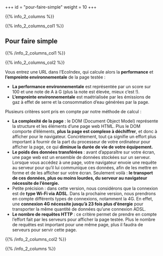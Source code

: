 +++
id = "pour-faire-simple"
weight = 10
+++

{{% info_2_columns %}}

{{% info_2_columns_col1 %}}

## Pour faire simple

{{% /info_2_columns_col1 %}}

{{% info_2_columns_col2 %}}

Vous entrez une URL dans l’EcoIndex, qui calcule alors la **performance** et **l’empreinte environnementale** de la page
testée :

- **La performance environnementale** est représentée par un score sur 100 et une note de A à G (plus la note est
  élevée, mieux c’est !).
- **L’empreinte environnementale** est maétrialisée par les émissions de gaz à effet de serre et la consommation d’eau
  générées par la page.

Plusieurs critères sont pris en compte par notre méthode de calcul :

- **La complexité de la page** : le DOM (Document Object Model) représente la structure et les éléments d’une page web
  HTML. Plus le DOM comporte d’éléments, **plus la page est complexe à déchiffrer**, et donc à afficher pour le
  navigateur. Concrètement, tout ça signifie un effort plus important à fournir de la part du processeur de votre
  ordinateur pour afficher la page, ce qui **diminue la durée de vie de votre équipement.**
- **Le poids des données transférées** : avant d’apparaître sur votre écran, une page web est un ensemble de données
  stockées sur un serveur. Lorsque vous accédez à une page, votre navigateur envoie une requête au serveur pour qu’il
  lui communique ces données, afin de les mettre en forme et de les afficher sur votre écran. Seulement voilà : **le
  transport de ces données, plus ou moins lourdes, du serveur au navigateur nécessite de l’énergie.**
- Petite précision : dans cette version, nous considérons que la connexion est de **type Wi-Fi via ADSL**. Dans la
  prochaine version, nous prendrons en compte différents types de connexions, notamment la 4G. En effet, une **connexion
  4G nécessite jusqu’à 23 fois plus d’énergie** pour transporter la même quantité de données qu’une connexion ADSL.
- **Le nombre de requêtes HTTP** : ce critère permet de prendre en compte l’effort fait par les serveurs pour afficher
  la page testée. Plus le nombre de requêtes est important pour une même page, plus il faudra de serveurs pour servir
  cette page.

{{% /info_2_columns_col2 %}}

{{% /info_2_columns %}}
